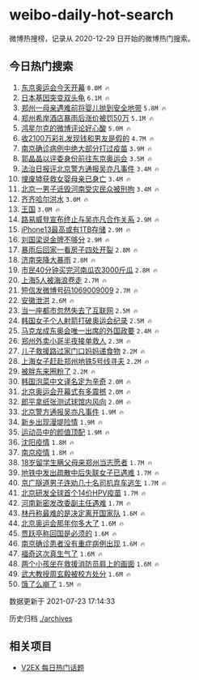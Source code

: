 # weibo-daily-hot-search

微博热搜榜，记录从 2020-12-29 日开始的微博热门搜索。

## 今日热门搜索

<!-- BEGIN -->

1. [东京奥运会今天开幕](https://s.weibo.com/weibo?q=%23%E4%B8%9C%E4%BA%AC%E5%A5%A5%E8%BF%90%E4%BC%9A%E4%BB%8A%E5%A4%A9%E5%BC%80%E5%B9%95%23&Refer=top) `8.0M 🔥`
1. [日本基因突变双头龟](https://s.weibo.com/weibo?q=%23%E6%97%A5%E6%9C%AC%E5%9F%BA%E5%9B%A0%E7%AA%81%E5%8F%98%E5%8F%8C%E5%A4%B4%E9%BE%9F%23&Refer=top) `6.1M 🔥`
1. [郑州一母亲遇难前将婴儿抛到安全地带](https://s.weibo.com/weibo?q=%23%E9%83%91%E5%B7%9E%E4%B8%80%E6%AF%8D%E4%BA%B2%E9%81%87%E9%9A%BE%E5%89%8D%E5%B0%86%E5%A9%B4%E5%84%BF%E6%8A%9B%E5%88%B0%E5%AE%89%E5%85%A8%E5%9C%B0%E5%B8%A6%23&Refer=top) `5.8M 🔥`
1. [郑州希岸酒店暴雨后涨价被罚50万](https://s.weibo.com/weibo?q=%23%E9%83%91%E5%B7%9E%E5%B8%8C%E5%B2%B8%E9%85%92%E5%BA%97%E6%9A%B4%E9%9B%A8%E5%90%8E%E6%B6%A8%E4%BB%B7%E8%A2%AB%E7%BD%9A50%E4%B8%87%23&Refer=top) `5.1M 🔥`
1. [鸿星尔克的微博评论好心酸](https://s.weibo.com/weibo?q=%23%E9%B8%BF%E6%98%9F%E5%B0%94%E5%85%8B%E7%9A%84%E5%BE%AE%E5%8D%9A%E8%AF%84%E8%AE%BA%E5%A5%BD%E5%BF%83%E9%85%B8%23&Refer=top) `5.0M 🔥`
1. [收2100万彩礼发现钱和男友是假的](https://s.weibo.com/weibo?q=%23%E6%94%B62100%E4%B8%87%E5%BD%A9%E7%A4%BC%E5%8F%91%E7%8E%B0%E9%92%B1%E5%92%8C%E7%94%B7%E5%8F%8B%E6%98%AF%E5%81%87%E7%9A%84%23&Refer=top) `4.7M 🔥`
1. [南京确诊病例中绝大部分打过疫苗](https://s.weibo.com/weibo?q=%23%E5%8D%97%E4%BA%AC%E7%A1%AE%E8%AF%8A%E7%97%85%E4%BE%8B%E4%B8%AD%E7%BB%9D%E5%A4%A7%E9%83%A8%E5%88%86%E6%89%93%E8%BF%87%E7%96%AB%E8%8B%97%23&Refer=top) `3.9M 🔥`
1. [郭晶晶以评委身份前往东京奥运会](https://s.weibo.com/weibo?q=%23%E9%83%AD%E6%99%B6%E6%99%B6%E4%BB%A5%E8%AF%84%E5%A7%94%E8%BA%AB%E4%BB%BD%E5%89%8D%E5%BE%80%E4%B8%9C%E4%BA%AC%E5%A5%A5%E8%BF%90%E4%BC%9A%23&Refer=top) `3.5M 🔥`
1. [法治日报评北京警方通报吴亦凡事件](https://s.weibo.com/weibo?q=%23%E6%B3%95%E6%B2%BB%E6%97%A5%E6%8A%A5%E8%AF%84%E5%8C%97%E4%BA%AC%E8%AD%A6%E6%96%B9%E9%80%9A%E6%8A%A5%E5%90%B4%E4%BA%A6%E5%87%A1%E4%BA%8B%E4%BB%B6%23&Refer=top) `3.4M 🔥`
1. [埋废墟获救女婴母亲已身亡](https://s.weibo.com/weibo?q=%23%E5%9F%8B%E5%BA%9F%E5%A2%9F%E8%8E%B7%E6%95%91%E5%A5%B3%E5%A9%B4%E6%AF%8D%E4%BA%B2%E5%B7%B2%E8%BA%AB%E4%BA%A1%23&Refer=top) `3.4M 🔥`
1. [北京一男子诋毁河南受灾民众被刑拘](https://s.weibo.com/weibo?q=%23%E5%8C%97%E4%BA%AC%E4%B8%80%E7%94%B7%E5%AD%90%E8%AF%8B%E6%AF%81%E6%B2%B3%E5%8D%97%E5%8F%97%E7%81%BE%E6%B0%91%E4%BC%97%E8%A2%AB%E5%88%91%E6%8B%98%23&Refer=top) `3.4M 🔥`
1. [齐齐哈尔洪水](https://s.weibo.com/weibo?q=%23%E9%BD%90%E9%BD%90%E5%93%88%E5%B0%94%E6%B4%AA%E6%B0%B4%23&Refer=top) `3.0M 🔥`
1. [王国](https://s.weibo.com/weibo?q=%E7%8E%8B%E5%9B%BD&Refer=top) `3.0M 🔥`
1. [路易威登宣布终止与吴亦凡合作关系](https://s.weibo.com/weibo?q=%23%E8%B7%AF%E6%98%93%E5%A8%81%E7%99%BB%E5%AE%A3%E5%B8%83%E7%BB%88%E6%AD%A2%E4%B8%8E%E5%90%B4%E4%BA%A6%E5%87%A1%E5%90%88%E4%BD%9C%E5%85%B3%E7%B3%BB%23&Refer=top) `2.9M 🔥`
1. [iPhone13最高或有1TB存储](https://s.weibo.com/weibo?q=%23iPhone13%E6%9C%80%E9%AB%98%E6%88%96%E6%9C%891TB%E5%AD%98%E5%82%A8%23&Refer=top) `2.9M 🔥`
1. [刘国梁说金牌不够分](https://s.weibo.com/weibo?q=%23%E5%88%98%E5%9B%BD%E6%A2%81%E8%AF%B4%E9%87%91%E7%89%8C%E4%B8%8D%E5%A4%9F%E5%88%86%23&Refer=top) `2.9M 🔥`
1. [暴雨后回家一看房子四处开裂](https://s.weibo.com/weibo?q=%23%E6%9A%B4%E9%9B%A8%E5%90%8E%E5%9B%9E%E5%AE%B6%E4%B8%80%E7%9C%8B%E6%88%BF%E5%AD%90%E5%9B%9B%E5%A4%84%E5%BC%80%E8%A3%82%23&Refer=top) `2.8M 🔥`
1. [济南突降大暴雨](https://s.weibo.com/weibo?q=%23%E6%B5%8E%E5%8D%97%E7%AA%81%E9%99%8D%E5%A4%A7%E6%9A%B4%E9%9B%A8%23&Refer=top) `2.8M 🔥`
1. [市民40分钟买完河南瓜农3000斤瓜](https://s.weibo.com/weibo?q=%23%E5%B8%82%E6%B0%9140%E5%88%86%E9%92%9F%E4%B9%B0%E5%AE%8C%E6%B2%B3%E5%8D%97%E7%93%9C%E5%86%9C3000%E6%96%A4%E7%93%9C%23&Refer=top) `2.8M 🔥`
1. [上海5人被海浪卷走](https://s.weibo.com/weibo?q=%23%E4%B8%8A%E6%B5%B75%E4%BA%BA%E8%A2%AB%E6%B5%B7%E6%B5%AA%E5%8D%B7%E8%B5%B0%23&Refer=top) `2.7M 🔥`
1. [短信发微博号码1069009009](https://s.weibo.com/weibo?q=%E7%9F%AD%E4%BF%A1%E5%8F%91%E5%BE%AE%E5%8D%9A%E5%8F%B7%E7%A0%811069009009&Refer=top) `2.7M 🔥`
1. [安徽泄洪](https://s.weibo.com/weibo?q=%23%E5%AE%89%E5%BE%BD%E6%B3%84%E6%B4%AA%23&Refer=top) `2.6M 🔥`
1. [当一座都市忽然失去了互联网](https://s.weibo.com/weibo?q=%23%E5%BD%93%E4%B8%80%E5%BA%A7%E9%83%BD%E5%B8%82%E5%BF%BD%E7%84%B6%E5%A4%B1%E5%8E%BB%E4%BA%86%E4%BA%92%E8%81%94%E7%BD%91%23&Refer=top) `2.5M 🔥`
1. [韩国女子个人射箭打破奥运会纪录](https://s.weibo.com/weibo?q=%23%E9%9F%A9%E5%9B%BD%E5%A5%B3%E5%AD%90%E4%B8%AA%E4%BA%BA%E5%B0%84%E7%AE%AD%E6%89%93%E7%A0%B4%E5%A5%A5%E8%BF%90%E4%BC%9A%E7%BA%AA%E5%BD%95%23&Refer=top) `2.5M 🔥`
1. [马克龙成东奥会唯一出席的外国政要](https://s.weibo.com/weibo?q=%23%E9%A9%AC%E5%85%8B%E9%BE%99%E6%88%90%E4%B8%9C%E5%A5%A5%E4%BC%9A%E5%94%AF%E4%B8%80%E5%87%BA%E5%B8%AD%E7%9A%84%E5%A4%96%E5%9B%BD%E6%94%BF%E8%A6%81%23&Refer=top) `2.4M 🔥`
1. [郑州外卖小哥半夜接单救人](https://s.weibo.com/weibo?q=%23%E9%83%91%E5%B7%9E%E5%A4%96%E5%8D%96%E5%B0%8F%E5%93%A5%E5%8D%8A%E5%A4%9C%E6%8E%A5%E5%8D%95%E6%95%91%E4%BA%BA%23&Refer=top) `2.3M 🔥`
1. [儿子救援路过家门口妈妈递食物](https://s.weibo.com/weibo?q=%23%E5%84%BF%E5%AD%90%E6%95%91%E6%8F%B4%E8%B7%AF%E8%BF%87%E5%AE%B6%E9%97%A8%E5%8F%A3%E5%A6%88%E5%A6%88%E9%80%92%E9%A3%9F%E7%89%A9%23&Refer=top) `2.2M 🔥`
1. [上海女子赶赴郑州地铁5号线寻夫](https://s.weibo.com/weibo?q=%23%E4%B8%8A%E6%B5%B7%E5%A5%B3%E5%AD%90%E8%B5%B6%E8%B5%B4%E9%83%91%E5%B7%9E%E5%9C%B0%E9%93%815%E5%8F%B7%E7%BA%BF%E5%AF%BB%E5%A4%AB%23&Refer=top) `2.2M 🔥`
1. [被胖东来圈粉了](https://s.weibo.com/weibo?q=%23%E8%A2%AB%E8%83%96%E4%B8%9C%E6%9D%A5%E5%9C%88%E7%B2%89%E4%BA%86%23&Refer=top) `2.2M 🔥`
1. [韩国泡菜中文译名定为辛奇](https://s.weibo.com/weibo?q=%23%E9%9F%A9%E5%9B%BD%E6%B3%A1%E8%8F%9C%E4%B8%AD%E6%96%87%E8%AF%91%E5%90%8D%E5%AE%9A%E4%B8%BA%E8%BE%9B%E5%A5%87%23&Refer=top) `2.0M 🔥`
1. [北京奥运会开幕式有多震撼](https://s.weibo.com/weibo?q=%23%E5%8C%97%E4%BA%AC%E5%A5%A5%E8%BF%90%E4%BC%9A%E5%BC%80%E5%B9%95%E5%BC%8F%E6%9C%89%E5%A4%9A%E9%9C%87%E6%92%BC%23&Refer=top) `2.0M 🔥`
1. [郎平拿纸张测试球馆内风向](https://s.weibo.com/weibo?q=%23%E9%83%8E%E5%B9%B3%E6%8B%BF%E7%BA%B8%E5%BC%A0%E6%B5%8B%E8%AF%95%E7%90%83%E9%A6%86%E5%86%85%E9%A3%8E%E5%90%91%23&Refer=top) `2.0M 🔥`
1. [北京警方通报吴亦凡事件](https://s.weibo.com/weibo?q=%23%E5%8C%97%E4%BA%AC%E8%AD%A6%E6%96%B9%E9%80%9A%E6%8A%A5%E5%90%B4%E4%BA%A6%E5%87%A1%E4%BA%8B%E4%BB%B6%23&Refer=top) `1.9M 🔥`
1. [新乡出现漫堤险情](https://s.weibo.com/weibo?q=%23%E6%96%B0%E4%B9%A1%E5%87%BA%E7%8E%B0%E6%BC%AB%E5%A0%A4%E9%99%A9%E6%83%85%23&Refer=top) `1.9M 🔥`
1. [运动员中的颜值顶配](https://s.weibo.com/weibo?q=%23%E8%BF%90%E5%8A%A8%E5%91%98%E4%B8%AD%E7%9A%84%E9%A2%9C%E5%80%BC%E9%A1%B6%E9%85%8D%23&Refer=top) `1.9M 🔥`
1. [沈阳疫情](https://s.weibo.com/weibo?q=%E6%B2%88%E9%98%B3%E7%96%AB%E6%83%85&Refer=top) `1.8M 🔥`
1. [南京疫情](https://s.weibo.com/weibo?q=%23%E5%8D%97%E4%BA%AC%E7%96%AB%E6%83%85%23&Refer=top) `1.8M 🔥`
1. [18岁留学生瞒父母来郑州当志愿者](https://s.weibo.com/weibo?q=%2318%E5%B2%81%E7%95%99%E5%AD%A6%E7%94%9F%E7%9E%92%E7%88%B6%E6%AF%8D%E6%9D%A5%E9%83%91%E5%B7%9E%E5%BD%93%E5%BF%97%E6%84%BF%E8%80%85%23&Refer=top) `1.7M 🔥`
1. [地铁中发出疏散中后失联女子已遇难](https://s.weibo.com/weibo?q=%23%E5%9C%B0%E9%93%81%E4%B8%AD%E5%8F%91%E5%87%BA%E7%96%8F%E6%95%A3%E4%B8%AD%E5%90%8E%E5%A4%B1%E8%81%94%E5%A5%B3%E5%AD%90%E5%B7%B2%E9%81%87%E9%9A%BE%23&Refer=top) `1.7M 🔥`
1. [京广隧道男子连劝几十名司机弃车逃生](https://s.weibo.com/weibo?q=%23%E4%BA%AC%E5%B9%BF%E9%9A%A7%E9%81%93%E7%94%B7%E5%AD%90%E8%BF%9E%E5%8A%9D%E5%87%A0%E5%8D%81%E5%90%8D%E5%8F%B8%E6%9C%BA%E5%BC%83%E8%BD%A6%E9%80%83%E7%94%9F%23&Refer=top) `1.7M 🔥`
1. [北京研发全球首个14价HPV疫苗](https://s.weibo.com/weibo?q=%23%E5%8C%97%E4%BA%AC%E7%A0%94%E5%8F%91%E5%85%A8%E7%90%83%E9%A6%96%E4%B8%AA14%E4%BB%B7HPV%E7%96%AB%E8%8B%97%23&Refer=top) `1.7M 🔥`
1. [河南新密发改委副主任遇难](https://s.weibo.com/weibo?q=%23%E6%B2%B3%E5%8D%97%E6%96%B0%E5%AF%86%E5%8F%91%E6%94%B9%E5%A7%94%E5%89%AF%E4%B8%BB%E4%BB%BB%E9%81%87%E9%9A%BE%23&Refer=top) `1.7M 🔥`
1. [林丹称最难的是决定离开国家队](https://s.weibo.com/weibo?q=%23%E6%9E%97%E4%B8%B9%E7%A7%B0%E6%9C%80%E9%9A%BE%E7%9A%84%E6%98%AF%E5%86%B3%E5%AE%9A%E7%A6%BB%E5%BC%80%E5%9B%BD%E5%AE%B6%E9%98%9F%23&Refer=top) `1.6M 🔥`
1. [北京奥运会那年你多大了](https://s.weibo.com/weibo?q=%23%E5%8C%97%E4%BA%AC%E5%A5%A5%E8%BF%90%E4%BC%9A%E9%82%A3%E5%B9%B4%E4%BD%A0%E5%A4%9A%E5%A4%A7%E4%BA%86%23&Refer=top) `1.6M 🔥`
1. [贾跃亭称回国是必须的](https://s.weibo.com/weibo?q=%23%E8%B4%BE%E8%B7%83%E4%BA%AD%E7%A7%B0%E5%9B%9E%E5%9B%BD%E6%98%AF%E5%BF%85%E9%A1%BB%E7%9A%84%23&Refer=top) `1.6M 🔥`
1. [南京确诊患者没有重症病例出现](https://s.weibo.com/weibo?q=%23%E5%8D%97%E4%BA%AC%E7%A1%AE%E8%AF%8A%E6%82%A3%E8%80%85%E6%B2%A1%E6%9C%89%E9%87%8D%E7%97%87%E7%97%85%E4%BE%8B%E5%87%BA%E7%8E%B0%23&Refer=top) `1.6M 🔥`
1. [福奇这次真生气了](https://s.weibo.com/weibo?q=%23%E7%A6%8F%E5%A5%87%E8%BF%99%E6%AC%A1%E7%9C%9F%E7%94%9F%E6%B0%94%E4%BA%86%23&Refer=top) `1.6M 🔥`
1. [两个小孩坐在救援消防员肩上的画面](https://s.weibo.com/weibo?q=%23%E4%B8%A4%E4%B8%AA%E5%B0%8F%E5%AD%A9%E5%9D%90%E5%9C%A8%E6%95%91%E6%8F%B4%E6%B6%88%E9%98%B2%E5%91%98%E8%82%A9%E4%B8%8A%E7%9A%84%E7%94%BB%E9%9D%A2%23&Refer=top) `1.6M 🔥`
1. [武大教授周玄毅被校方处分](https://s.weibo.com/weibo?q=%23%E6%AD%A6%E5%A4%A7%E6%95%99%E6%8E%88%E5%91%A8%E7%8E%84%E6%AF%85%E8%A2%AB%E6%A0%A1%E6%96%B9%E5%A4%84%E5%88%86%23&Refer=top) `1.6M 🔥`
1. [饿了么崩了](https://s.weibo.com/weibo?q=%E9%A5%BF%E4%BA%86%E4%B9%88%E5%B4%A9%E4%BA%86&Refer=top) `1.5M 🔥`

数据更新于 2021-07-23 17:14:33

<!-- END -->

历史归档 [./archives](./archives)

## 相关项目

- [V2EX 每日热门话题](https://github.com/boojack/v2ex-daily-hot-topic)
